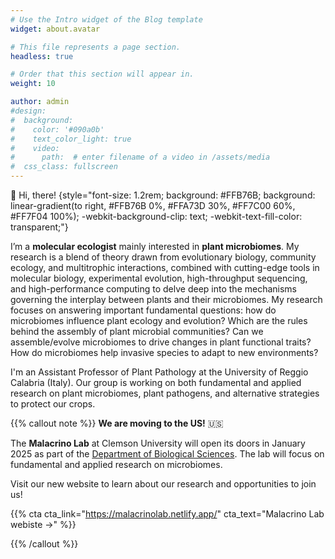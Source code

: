 ```yaml
---
# Use the Intro widget of the Blog template
widget: about.avatar

# This file represents a page section.
headless: true

# Order that this section will appear in.
weight: 10

author: admin
#design:
#  background:
#    color: '#090a0b'
#    text_color_light: true
#    video:
#      path:  # enter filename of a video in /assets/media
#  css_class: fullscreen
---
```


👋 Hi, there! 
{style="font-size: 1.2rem; background: #FFB76B; background: linear-gradient(to right, #FFB76B 0%, #FFA73D 30%, #FF7C00 60%, #FF7F04 100%); -webkit-background-clip: text; -webkit-text-fill-color: transparent;"}

I’m a **molecular ecologist** mainly interested in **plant microbiomes**. My research is a blend of theory drawn from evolutionary biology, community ecology, and multitrophic interactions, combined with cutting-edge tools in molecular biology, experimental evolution, high-throughput sequencing, and high-performance computing to delve deep into the mechanisms governing the interplay between plants and their microbiomes. My research focuses on answering important fundamental questions: how do microbiomes influence plant ecology and evolution? Which are the rules behind the assembly of plant microbial communities? Can we assemble/evolve microbiomes to drive changes in plant functional traits? How do microbiomes help invasive species to adapt to new environments? 

I'm an Assistant Professor of Plant Pathology at the University of Reggio Calabria (Italy). Our group is working on both fundamental and applied research on plant microbiomes, plant pathogens, and alternative strategies to protect our crops.

{{% callout note %}} **We are moving to the US!** 🇺🇸

The **Malacrino Lab** at Clemson University will open its doors in January 2025 as part of the [Department of Biological Sciences](https://www.clemson.edu/science/academics/departments/biosci/index.html). The lab will focus on fundamental and applied research on microbiomes.

Visit our new website to learn about our research and opportunities to join us!

{{% cta cta_link="https://malacrinolab.netlify.app/" cta_text="Malacrino Lab webiste →" %}}

{{% /callout %}}


